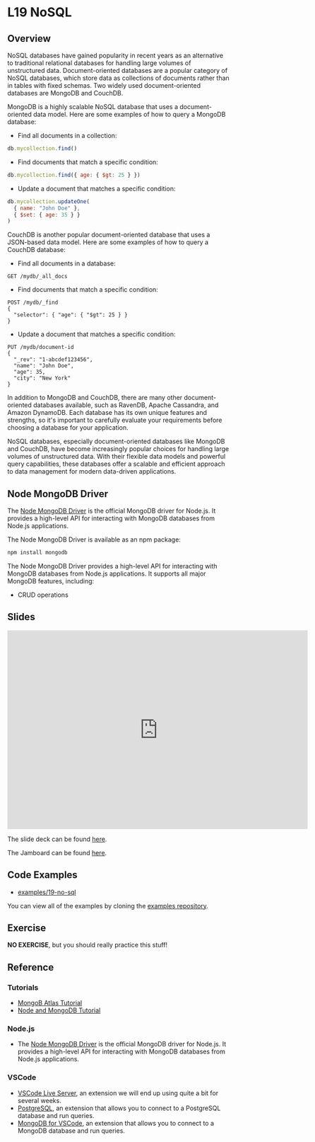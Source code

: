 # L19 NoSQL

## Overview

NoSQL databases have gained popularity in recent years as an alternative to traditional relational databases for handling large volumes of unstructured data. Document-oriented databases are a popular category of NoSQL databases, which store data as collections of documents rather than in tables with fixed schemas. Two widely used document-oriented databases are MongoDB and CouchDB.

MongoDB is a highly scalable NoSQL database that uses a document-oriented data model. Here are some examples of how to query a MongoDB database:

- Find all documents in a collection:

```jsx
db.mycollection.find()
```

- Find documents that match a specific condition:

```jsx
db.mycollection.find({ age: { $gt: 25 } })
```

- Update a document that matches a specific condition:

```jsx
db.mycollection.updateOne(
  { name: "John Doe" },
  { $set: { age: 35 } }
)
```

CouchDB is another popular document-oriented database that uses a JSON-based data model. Here are some examples of how to query a CouchDB database:

- Find all documents in a database:

```
GET /mydb/_all_docs
```

- Find documents that match a specific condition:

```
POST /mydb/_find
{
  "selector": { "age": { "$gt": 25 } }
}
```

- Update a document that matches a specific condition:

```
PUT /mydb/document-id
{
  "_rev": "1-abcdef123456",
  "name": "John Doe",
  "age": 35,
  "city": "New York"
}
```

In addition to MongoDB and CouchDB, there are many other document-oriented databases available, such as RavenDB, Apache Cassandra, and Amazon DynamoDB. Each database has its own unique features and strengths, so it's important to carefully evaluate your requirements before choosing a database for your application.

NoSQL databases, especially document-oriented databases like MongoDB and CouchDB, have become increasingly popular choices for handling large volumes of unstructured data. With their flexible data models and powerful query capabilities, these databases offer a scalable and efficient approach to data management for modern data-driven applications.

## Node MongoDB Driver

The [Node MongoDB Driver](https://mongodb.github.io/node-mongodb-native/) is the official MongoDB driver for Node.js. It provides a high-level API for interacting with MongoDB databases from Node.js applications.

The Node MongoDB Driver is available as an npm package:

```bash
npm install mongodb
```

The Node MongoDB Driver provides a high-level API for interacting with MongoDB databases from Node.js applications. It supports all major MongoDB features, including:

- CRUD operations



## Slides

<iframe src="https://docs.google.com/presentation/d/e/2PACX-1vQOWT412u6hfR0jzd7F5qdmcfk36YqgbkZ5RDkBO472_TTmD1XiLwdlRngqoHLaLEUvdH5A9fYW1gfv/embed?start=false&loop=false&delayms=3000" frameborder="0" width="680" height="449" allowfullscreen="true" mozallowfullscreen="true" webkitallowfullscreen="true"></iframe>

The slide deck can be found [here](https://docs.google.com/presentation/d/1vgKVxb1A4-5qajZCBI2KYEJ6nvMprkORa2tAy2zDhFY/edit?usp=sharing).

The Jamboard can be found [here](https://jamboard.google.com/d/1moiqRpFAyHs4f0X5vkdpvX4RW5nUlPLwexnwD3I9Ids/edit?usp=share_link).

## Code Examples

- [examples/19-no-sql](https://github.com/umass-cs-326/examples/tree/main/19-no-sql)

You can view all of the examples by cloning the [examples repository](https://github.com/umass-cs-326/examples).

## Exercise

**NO EXERCISE**, but you should really practice this stuff!

## Reference

### Tutorials

- [MongoB Atlas Tutorial](atlas-tut)
- [Node and MongoDB Tutorial](node-mongo-tut)

### Node.js

- The [Node MongoDB Driver](https://mongodb.github.io/node-mongodb-native/) is the official MongoDB driver for Node.js. It provides a high-level API for interacting with MongoDB databases from Node.js applications.

### VSCode

- [VSCode Live Server](https://marketplace.visualstudio.com/items?itemName=ritwickdey.LiveServer), an extension we will end up using quite a bit for several weeks.
- [PostgreSQL](https://marketplace.visualstudio.com/items?itemName=ckolkman.vscode-postgres), an extension that allows you to connect to a PostgreSQL database and run queries.
- [MongoDB for VSCode](https://marketplace.visualstudio.com/items?itemName=mongodb.mongodb-vscode), an extension that allows you to connect to a MongoDB database and run queries.
